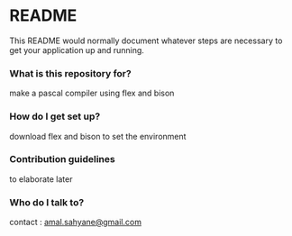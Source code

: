 # README #

This README would normally document whatever steps are necessary to get your application up and running.

### What is this repository for? ###

make a pascal compiler using flex and bison

### How do I get set up? ###

download flex and bison to set the environment 

### Contribution guidelines ###
 to elaborate later 

### Who do I talk to? ###

contact : amal.sahyane@gmail.com